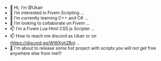 - 👋 Hi, I’m @Ukair
- 👀 I’m interested in Fivem Scripting ...
- 🌱 I’m currently learning C++ and C#  ...
- 💞️ I’m looking to collaborate on Fivem ...
- 📫 I’m a Fivem Lua Html CSS js Scripter ...
- 📫 How to reach me discord as Ukair or on (https://discord.gg/WWXyh2Bn) ...
- 👀 I'm about to release some hot project with scripts you will not get free anywhere else from me!!!

<!---
Ukair/Ukair is a ✨ special ✨ repository because its `README.md` (this file) appears on your GitHub profile.
You can click the Preview link to take a look at your changes.
--->
